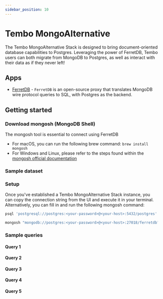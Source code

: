 ```yaml
---
sidebar_position: 10
---
```


# Tembo MongoAlternative

The Tembo MongoAlternative Stack is designed to bring document-oriented database capabilities to Postgres.
Leveraging the power of FerretDB, Tembo users can both migrate from MongoDB to Postgres, as well as interact with their data as if they never left!

## Apps

- [FerretDB](https://docs.ferretdb.io/) - `FerretDB` is an open-source proxy that translates MongoDB wire protocol queries to SQL, with Postgres as the backend.

## Getting started

### Download mongosh (MongoDB Shell)

The mongosh tool is essential to connect using FerretDB

- For macOS, you can run the following brew command: `brew install mongosh`
- For Windows and Linux, please refer to the steps found within the [mongosh official documentation](https://www.mongodb.com/docs/mongodb-shell/install/)

### Sample dataset

### Setup

Once you've established a Tembo MongoAlternative Stack instance, you can copy the connection string from the UI and execute it in your terminal.
Alternatively, you can fill in and run the following mongosh command:

```bash
psql 'postgresql://postgres:<your-password>@<your-host>:5432/postgres'
```

```bash
mongosh "mongodb://postgres:<your-password>@<your-host>:27018/ferretdb?authMechanism=PLAIN&tls=true&tlsCaFile=$(pwd)/ca.crt"
```

### Sample queries

#### Query 1

#### Query 2

#### Query 3

#### Query 4

#### Query 5

